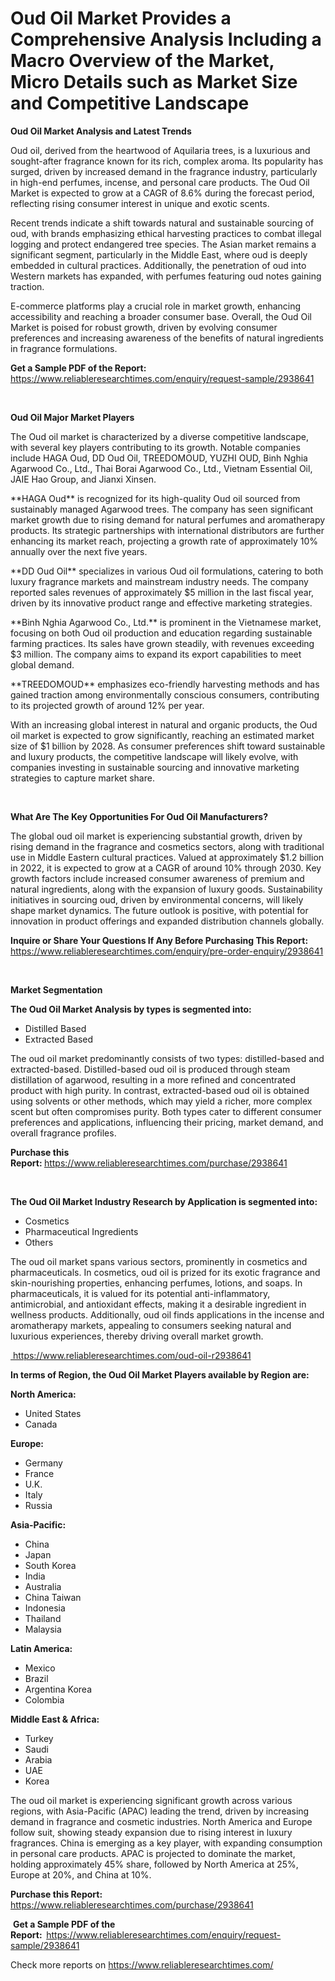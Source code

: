 <p><h1>Oud Oil Market Provides a Comprehensive Analysis Including a Macro Overview of the Market, Micro Details such as Market Size and Competitive Landscape</h1></p><p><strong>Oud Oil Market Analysis and Latest Trends</strong></p>
<p><p>Oud oil, derived from the heartwood of Aquilaria trees, is a luxurious and sought-after fragrance known for its rich, complex aroma. Its popularity has surged, driven by increased demand in the fragrance industry, particularly in high-end perfumes, incense, and personal care products. The Oud Oil Market is expected to grow at a CAGR of 8.6% during the forecast period, reflecting rising consumer interest in unique and exotic scents.</p><p>Recent trends indicate a shift towards natural and sustainable sourcing of oud, with brands emphasizing ethical harvesting practices to combat illegal logging and protect endangered tree species. The Asian market remains a significant segment, particularly in the Middle East, where oud is deeply embedded in cultural practices. Additionally, the penetration of oud into Western markets has expanded, with perfumes featuring oud notes gaining traction.</p><p>E-commerce platforms play a crucial role in market growth, enhancing accessibility and reaching a broader consumer base. Overall, the Oud Oil Market is poised for robust growth, driven by evolving consumer preferences and increasing awareness of the benefits of natural ingredients in fragrance formulations.</p></p>
<p><strong>Get a Sample PDF of the Report:&nbsp;</strong> <a href="https://www.reliableresearchtimes.com/enquiry/request-sample/2938641?utm_campaign=2210&utm_medium=2&utm_source=Github&utm_content=ia&utm_term=15032025&utm_id=oud-oil">https://www.reliableresearchtimes.com/enquiry/request-sample/2938641</a></p>
<p>&nbsp;</p>
<p><strong>Oud Oil Major Market Players</strong></p>
<p><p>The Oud oil market is characterized by a diverse competitive landscape, with several key players contributing to its growth. Notable companies include HAGA Oud, DD Oud Oil, TREEDOMOUD, YUZHI OUD, Binh Nghia Agarwood Co., Ltd., Thai Borai Agarwood Co., Ltd., Vietnam Essential Oil, JAIE Hao Group, and Jianxi Xinsen. </p><p>**HAGA Oud** is recognized for its high-quality Oud oil sourced from sustainably managed Agarwood trees. The company has seen significant market growth due to rising demand for natural perfumes and aromatherapy products. Its strategic partnerships with international distributors are further enhancing its market reach, projecting a growth rate of approximately 10% annually over the next five years.</p><p>**DD Oud Oil** specializes in various Oud oil formulations, catering to both luxury fragrance markets and mainstream industry needs. The company reported sales revenues of approximately $5 million in the last fiscal year, driven by its innovative product range and effective marketing strategies.</p><p>**Binh Nghia Agarwood Co., Ltd.** is prominent in the Vietnamese market, focusing on both Oud oil production and education regarding sustainable farming practices. Its sales have grown steadily, with revenues exceeding $3 million. The company aims to expand its export capabilities to meet global demand.</p><p>**TREEDOMOUD** emphasizes eco-friendly harvesting methods and has gained traction among environmentally conscious consumers, contributing to its projected growth of around 12% per year.</p><p>With an increasing global interest in natural and organic products, the Oud oil market is expected to grow significantly, reaching an estimated market size of $1 billion by 2028. As consumer preferences shift toward sustainable and luxury products, the competitive landscape will likely evolve, with companies investing in sustainable sourcing and innovative marketing strategies to capture market share.</p></p>
<p>&nbsp;</p>
<p><strong>What Are The Key Opportunities For Oud Oil Manufacturers?</strong></p>
<p><p>The global oud oil market is experiencing substantial growth, driven by rising demand in the fragrance and cosmetics sectors, along with traditional use in Middle Eastern cultural practices. Valued at approximately $1.2 billion in 2022, it is expected to grow at a CAGR of around 10% through 2030. Key growth factors include increased consumer awareness of premium and natural ingredients, along with the expansion of luxury goods. Sustainability initiatives in sourcing oud, driven by environmental concerns, will likely shape market dynamics. The future outlook is positive, with potential for innovation in product offerings and expanded distribution channels globally.</p></p>
<p><strong>Inquire or Share Your Questions If Any Before Purchasing This Report:</strong> <a href="https://www.reliableresearchtimes.com/enquiry/pre-order-enquiry/2938641?utm_campaign=2210&utm_medium=2&utm_source=Github&utm_content=ia&utm_term=15032025&utm_id=oud-oil">https://www.reliableresearchtimes.com/enquiry/pre-order-enquiry/2938641</a></p>
<p>&nbsp;</p>
<p><strong>Market Segmentation</strong></p>
<p><strong>The Oud Oil Market Analysis by types is segmented into:</strong></p>
<p><ul><li>Distilled Based</li><li>Extracted Based</li></ul></p>
<p><p>The oud oil market predominantly consists of two types: distilled-based and extracted-based. Distilled-based oud oil is produced through steam distillation of agarwood, resulting in a more refined and concentrated product with high purity. In contrast, extracted-based oud oil is obtained using solvents or other methods, which may yield a richer, more complex scent but often compromises purity. Both types cater to different consumer preferences and applications, influencing their pricing, market demand, and overall fragrance profiles.</p></p>
<p><strong>Purchase this Report:&nbsp;</strong><a href="https://www.reliableresearchtimes.com/purchase/2938641?utm_campaign=2210&utm_medium=2&utm_source=Github&utm_content=ia&utm_term=15032025&utm_id=oud-oil">https://www.reliableresearchtimes.com/purchase/2938641</a></p>
<p>&nbsp;</p>
<p><strong>The Oud Oil Market Industry Research by Application is segmented into:</strong></p>
<p><ul><li>Cosmetics</li><li>Pharmaceutical Ingredients</li><li>Others</li></ul></p>
<p><p>The oud oil market spans various sectors, prominently in cosmetics and pharmaceuticals. In cosmetics, oud oil is prized for its exotic fragrance and skin-nourishing properties, enhancing perfumes, lotions, and soaps. In pharmaceuticals, it is valued for its potential anti-inflammatory, antimicrobial, and antioxidant effects, making it a desirable ingredient in wellness products. Additionally, oud oil finds applications in the incense and aromatherapy markets, appealing to consumers seeking natural and luxurious experiences, thereby driving overall market growth.</p></p>
<p><a href="https://www.reliableresearchtimes.com/oud-oil-r2938641?utm_campaign=2210&utm_medium=2&utm_source=Github&utm_content=ia&utm_term=15032025&utm_id=oud-oil">&nbsp;https://www.reliableresearchtimes.com/oud-oil-r2938641</a></p>
<p><strong>In terms of Region, the Oud Oil Market Players available by Region are:</strong></p>
<p>
    <p> <strong> North America: </strong>
        <ul>
            <li>United States</li>
            <li>Canada</li>
        </ul>
        </p> 
    <p> <strong> Europe: </strong>
        <ul>
            <li>Germany</li>
            <li>France</li>
            <li>U.K.</li>
            <li>Italy</li>
            <li>Russia</li>
        </ul>
        </p> 
    <p> <strong> Asia-Pacific: </strong>
        <ul>
            <li>China</li>
            <li>Japan</li>
            <li>South Korea</li>
            <li>India</li>
            <li>Australia</li>
            <li>China Taiwan</li>
            <li>Indonesia</li>
            <li>Thailand</li>
            <li>Malaysia</li>
        </ul>
        </p> 
    <p> <strong> Latin America: </strong>
        <ul>
            <li>Mexico</li>
            <li>Brazil</li>
            <li>Argentina Korea</li>
            <li>Colombia</li>
        </ul>
        </p> 
    <p> <strong> Middle East & Africa: </strong>
        <ul>
            <li>Turkey</li>
            <li>Saudi</li>
            <li>Arabia</li>
            <li>UAE</li>
            <li>Korea</li>
        </ul>
    </p>
    </p>
<p><p>The oud oil market is experiencing significant growth across various regions, with Asia-Pacific (APAC) leading the trend, driven by increasing demand in fragrance and cosmetic industries. North America and Europe follow suit, showing steady expansion due to rising interest in luxury fragrances. China is emerging as a key player, with expanding consumption in personal care products. APAC is projected to dominate the market, holding approximately 45% share, followed by North America at 25%, Europe at 20%, and China at 10%.</p></p>
<p><strong>Purchase this Report: </strong><a href="https://www.reliableresearchtimes.com/purchase/2938641?utm_campaign=2210&utm_medium=2&utm_source=Github&utm_content=ia&utm_term=15032025&utm_id=oud-oil">https://www.reliableresearchtimes.com/purchase/2938641</a></p>
<p>&nbsp;<strong>Get a Sample PDF of the Report:&nbsp;&nbsp;</strong><a href="https://www.reliableresearchtimes.com/enquiry/request-sample/2938641?utm_campaign=2210&utm_medium=2&utm_source=Github&utm_content=ia&utm_term=15032025&utm_id=oud-oil">https://www.reliableresearchtimes.com/enquiry/request-sample/2938641</a></p>
<p><strong></strong></p>
<p>Check more reports on <a href="https://www.reliableresearchtimes.com/?utm_campaign=2210&utm_medium=2&utm_source=Github&utm_content=ia&utm_term=15032025&utm_id=oud-oil">https://www.reliableresearchtimes.com/</a></p>